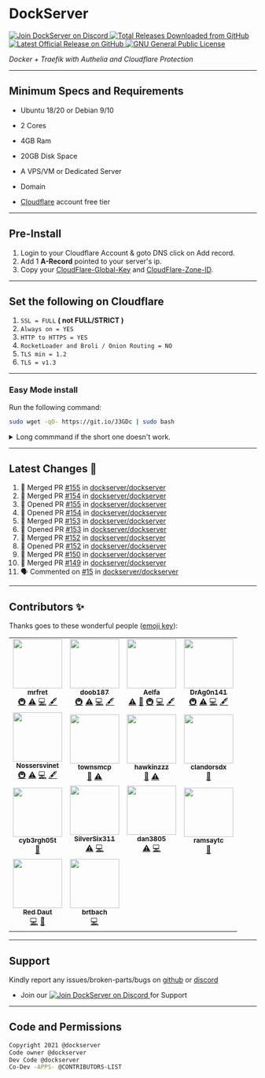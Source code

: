 # **DockServer**   
      
<p align="left">
    <a href="https://discord.gg/FYSvu83caM">
        <img src="https://discord.com/api/guilds/830478558995415100/widget.png?label=Discord%20Server&logo=discord" alt="Join DockServer on Discord">
    </a>
        <a href="https://github.com/dockserver/dockserver/releases">
        <img src="https://img.shields.io/github/downloads/dockserver/dockserver/total?label=Total%20Downloads&logo=github" alt="Total Releases Downloaded from GitHub">
    </a>
    <a href="https://github.com/dockserver/dockserver/releases/latest">
        <img src="https://img.shields.io/github/v/release/dockserver/dockserver?include_prereleases&label=Latest%20Release&logo=github" alt="Latest Official Release on GitHub">
    </a>
    <a href="https://github.com/dockserver/dockserver/blob/master/LICENSE">
        <img src="https://img.shields.io/github/license/dockserver/dockserver?label=License&logo=gnu" alt="GNU General Public License">
    </a>
</p>

*Docker + Traefik with Authelia and Cloudflare Protection*

----

## Minimum Specs and Requirements 

* Ubuntu 18/20 or Debian 9/10
* 2 Cores
* 4GB Ram
* 20GB Disk Space

* A VPS/VM or Dedicated Server
* Domain
* [Cloudflare](https://dash.cloudflare.com/sign-up) account free tier

---

## Pre-Install

1. Login to your Cloudflare Account & goto DNS click on Add record.
1. Add 1 **A-Record** pointed to your server's ip.
1. Copy your [CloudFlare-Global-Key](https://support.cloudflare.com/hc/en-us/articles/200167836-Managing-API-Tokens-and-Keys) and [CloudFlare-Zone-ID](https://support.cloudflare.com/hc/en-us/articles/200167836-Managing-API-Tokens-and-Keys).

----

## Set the following on Cloudflare

1. `SSL = FULL` **( not FULL/STRICT )**
1. `Always on = YES`
1. `HTTP to HTTPS = YES`
1. `RocketLoader and Broli / Onion Routing = NO`
1. `TLS min = 1.2`
1. `TLS = v1.3`

----

### Easy Mode install

Run the following command:

```sh
sudo wget -qO- https://git.io/J3GDc | sudo bash
```

<details>
  <summary>Long commmand if the short one doesn't work.</summary>
  <br />

  ```sh
  sudo wget -qO- https://raw.githubusercontent.com/dockserver/dockserver/master/wgetfile.sh | sudo bash
  ```

</details>

----

## Latest Changes 🎉

<!--START_SECTION:activity-->
1. 🎉 Merged PR [#155](https://github.com/dockserver/dockserver/pull/155) in [dockserver/dockserver](https://github.com/dockserver/dockserver)
2. 🎉 Merged PR [#154](https://github.com/dockserver/dockserver/pull/154) in [dockserver/dockserver](https://github.com/dockserver/dockserver)
3. 💪 Opened PR [#155](https://github.com/dockserver/dockserver/pull/155) in [dockserver/dockserver](https://github.com/dockserver/dockserver)
4. 💪 Opened PR [#154](https://github.com/dockserver/dockserver/pull/154) in [dockserver/dockserver](https://github.com/dockserver/dockserver)
5. 🎉 Merged PR [#153](https://github.com/dockserver/dockserver/pull/153) in [dockserver/dockserver](https://github.com/dockserver/dockserver)
6. 💪 Opened PR [#153](https://github.com/dockserver/dockserver/pull/153) in [dockserver/dockserver](https://github.com/dockserver/dockserver)
7. 🎉 Merged PR [#152](https://github.com/dockserver/dockserver/pull/152) in [dockserver/dockserver](https://github.com/dockserver/dockserver)
8. 💪 Opened PR [#152](https://github.com/dockserver/dockserver/pull/152) in [dockserver/dockserver](https://github.com/dockserver/dockserver)
9. 🎉 Merged PR [#150](https://github.com/dockserver/dockserver/pull/150) in [dockserver/dockserver](https://github.com/dockserver/dockserver)
10. 🎉 Merged PR [#149](https://github.com/dockserver/dockserver/pull/149) in [dockserver/dockserver](https://github.com/dockserver/dockserver)
10. 🗣 Commented on [#15](https://github.com/dockserver/dockserver/issues/15) in [dockserver/dockserver](https://github.com/dockserver/dockserver)
<!-- markdownlint-restore -->
<!--END_SECTION:activity-->

----

## Contributors ✨

Thanks goes to these wonderful people ([emoji key](https://allcontributors.org/docs/en/emoji-key)):

<!-- ALL-CONTRIBUTORS-LIST:START - Do not remove or modify this section -->
<!-- prettier-ignore-start -->
<!-- markdownlint-disable -->
<table>
  <tr>
    <td align="center"><a href="https://github.com/mrfret"><img src="https://avatars.githubusercontent.com/u/72273384?v=4?s=100" width="100px;" alt=""/><br /><sub><b>mrfret</b></sub></a><br /><a href="#infra-mrfret" title="Infrastructure (Hosting, Build-Tools, etc)">🚇</a> <a href="https://github.com/dockserver/dockserver/commits?author=mrfret" title="Tests">⚠️</a> <a href="https://github.com/dockserver/dockserver/commits?author=mrfret" title="Code">💻</a> <a href="#content-mrfret" title="Content">🖋</a></td>
    <td align="center"><a href="https://github.com/doob187"><img src="https://avatars.githubusercontent.com/u/60312740?v=4?s=100" width="100px;" alt=""/><br /><sub><b>doob187</b></sub></a><br /><a href="#infra-doob187" title="Infrastructure (Hosting, Build-Tools, etc)">🚇</a> <a href="https://github.com/dockserver/dockserver/commits?author=doob187" title="Tests">⚠️</a> <a href="https://github.com/dockserver/dockserver/commits?author=doob187" title="Code">💻</a> <a href="#content-doob187" title="Content">🖋</a></td>
    <td align="center"><a href="https://github.com/aelfa"><img src="https://avatars.githubusercontent.com/u/60222501?v=4?s=100" width="100px;" alt=""/><br /><sub><b>Aelfa</b></sub></a><br /><a href="https://github.com/dockserver/dockserver/commits?author=aelfa" title="Tests">⚠️</a> <a href="https://github.com/dockserver/dockserver/issues?q=author%3Aaelfa" title="Bug reports">🐛</a> <a href="#infra-aelfa" title="Infrastructure (Hosting, Build-Tools, etc)">🚇</a> <a href="https://github.com/dockserver/dockserver/commits?author=aelfa" title="Code">💻</a> <a href="#content-aelfa" title="Content">🖋</a></td>
    <td align="center"><a href="https://github.com/DrAg0n141"><img src="https://avatars.githubusercontent.com/u/44865095?v=4?s=100" width="100px;" alt=""/><br /><sub><b>DrAg0n141</b></sub></a><br /><a href="#infra-DrAg0n141" title="Infrastructure (Hosting, Build-Tools, etc)">🚇</a> <a href="https://github.com/dockserver/dockserver/commits?author=DrAg0n141" title="Tests">⚠️</a> <a href="https://github.com/dockserver/dockserver/commits?author=DrAg0n141" title="Code">💻</a> <a href="#content-DrAg0n141" title="Content">🖋</a></td>
  </tr>
  <tr>
    <td align="center"><a href="https://github.com/Nossersvinet"><img src="https://avatars.githubusercontent.com/u/83166809?v=4?s=100" width="100px;" alt=""/><br /><sub><b>Nossersvinet</b></sub></a><br /><a href="#infra-Nossersvinet" title="Infrastructure (Hosting, Build-Tools, etc)">🚇</a> <a href="https://github.com/dockserver/dockserver/commits?author=Nossersvinet" title="Tests">⚠️</a> <a href="https://github.com/dockserver/dockserver/commits?author=Nossersvinet" title="Code">💻</a> <a href="#content-Nossersvinet" title="Content">🖋</a></td>
    <td align="center"><a href="https://github.com/townsmcp"><img src="https://avatars.githubusercontent.com/u/14061617?v=4?s=100" width="100px;" alt=""/><br /><sub><b>townsmcp</b></sub></a><br /><a href="https://github.com/dockserver/dockserver/issues?q=author%3Atownsmcp" title="Bug reports">🐛</a> <a href="https://github.com/dockserver/dockserver/commits?author=townsmcp" title="Tests">⚠️</a></td>
    <td align="center"><a href="https://github.com/Hawkinzzz"><img src="https://avatars.githubusercontent.com/u/24587652?v=4?s=100" width="100px;" alt=""/><br /><sub><b>hawkinzzz</b></sub></a><br /><a href="https://github.com/dockserver/dockserver/issues?q=author%3AHawkinzzz" title="Bug reports">🐛</a> <a href="https://github.com/dockserver/dockserver/commits?author=Hawkinzzz" title="Tests">⚠️</a></td>
    <td align="center"><a href="https://github.com/clandorsdx"><img src="https://avatars.githubusercontent.com/u/48338663?v=4?s=100" width="100px;" alt=""/><br /><sub><b>clandorsdx</b></sub></a><br /><a href="https://github.com/dockserver/dockserver/issues?q=author%3Aclandorsdx" title="Bug reports">🐛</a></td>
  </tr>
  <tr>
    <td align="center"><a href="http://streamnet.club"><img src="https://avatars.githubusercontent.com/u/5200101?v=4?s=100" width="100px;" alt=""/><br /><sub><b>cyb3rgh05t</b></sub></a><br /><a href="https://github.com/dockserver/dockserver/commits?author=cyb3rgh05t" title="Documentation">📖</a></td>
    <td align="center"><a href="https://github.com/SilverSix311"><img src="https://avatars.githubusercontent.com/u/8906465?v=4?s=100" width="100px;" alt=""/><br /><sub><b>SilverSix311</b></sub></a><br /><a href="https://github.com/dockserver/dockserver/commits?author=SilverSix311" title="Tests">⚠️</a> <a href="https://github.com/dockserver/dockserver/commits?author=SilverSix311" title="Code">💻</a></td>
    <td align="center"><a href="https://github.com/dan3805"><img src="https://avatars.githubusercontent.com/u/35934387?v=4?s=100" width="100px;" alt=""/><br /><sub><b>dan3805</b></sub></a><br /><a href="https://github.com/dockserver/dockserver/commits?author=dan3805" title="Tests">⚠️</a> <a href="https://github.com/dockserver/dockserver/commits?author=dan3805" title="Code">💻</a></td>
    <td align="center"><a href="https://github.com/ramsaytc"><img src="https://avatars.githubusercontent.com/u/16809662?v=4?s=100" width="100px;" alt=""/><br /><sub><b>ramsaytc</b></sub></a><br /><a href="https://github.com/dockserver/dockserver/commits?author=ramsaytc" title="Documentation">📖</a></td>
  </tr>
  <tr>
    <td align="center"><a href="https://github.com/RedDaut"><img src="https://avatars.githubusercontent.com/u/78737369?v=4?s=100" width="100px;" alt=""/><br /><sub><b>Red Daut</b></sub></a><br /><a href="https://github.com/dockserver/dockserver/commits?author=RedDaut" title="Code">💻</a> <a href="https://github.com/dockserver/dockserver/issues?q=author%3ARedDaut" title="Bug reports">🐛</a></td>
    <td align="center"><a href="https://github.com/brtbach"><img src="https://avatars.githubusercontent.com/u/24246495?v=4?s=100" width="100px;" alt=""/><br /><sub><b>brtbach</b></sub></a><br /><a href="https://github.com/dockserver/dockserver/commits?author=brtbach" title="Code">💻</a></td>
  </tr>
</table>

<!-- markdownlint-restore -->
<!-- prettier-ignore-end -->

<!-- ALL-CONTRIBUTORS-LIST:END -->

----

## Support

Kindly report any issues/broken-parts/bugs on [github](https://github.com/dockserver/dockserver/issues) or [discord](https://discord.gg/A7h7bKBCVa)

* Join our <a href="https://discord.gg/FYSvu83caM">
        <img src="https://discord.com/api/guilds/830478558995415100/widget.png?label=Discord%20Server&logo=discord" alt="Join DockServer on Discord">
    </a> for Support

----

## Code and Permissions

```sh
Copyright 2021 @dockserver
Code owner @dockserver
Dev Code @dockserver
Co-Dev -APPS- @CONTRIBUTORS-LIST
```
